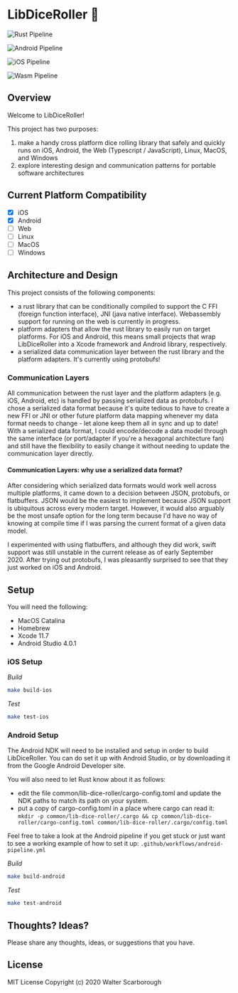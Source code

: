 # LibDiceRoller 🎲

![Rust Pipeline](https://github.com/walterscarborough/lib-dice-roller/workflows/Rust%20Pipeline/badge.svg)

![Android Pipeline](https://github.com/walterscarborough/lib-dice-roller/workflows/Android%20Pipeline/badge.svg)

![iOS Pipeline](https://github.com/walterscarborough/lib-dice-roller/workflows/iOS%20Pipeline/badge.svg)

![Wasm Pipeline](https://github.com/walterscarborough/lib-dice-roller/workflows/Wasm%20Pipeline/badge.svg)

## Overview
Welcome to LibDiceRoller!

This project has two purposes: 
1. make a handy cross platform dice rolling library that safely and quickly runs on iOS, Android, the Web (Typescript / JavaScript), Linux, MacOS, and Windows
1. explore interesting design and communication patterns for portable software architectures

## Current Platform Compatibility
- [x] iOS
- [x] Android
- [ ] Web
- [ ] Linux
- [ ] MacOS
- [ ] Windows

## Architecture and Design
This project consists of the following components:
* a rust library that can be conditionally compiled to support the C FFI (foreign function interface), JNI (java native interface). Webassembly support for running on the web is currently in progress.
* platform adapters that allow the rust library to easily run on target platforms. For iOS and Android, this means small projects that wrap LibDiceRoller into a Xcode framework and Android library, respectively.
* a serialized data communication layer between the rust library and the platform adapters. It's currently using protobufs!

### Communication Layers
All communication between the rust layer and the platform adapters (e.g. iOS, Android, etc) is handled by passing serialized data as protobufs.
I chose a serialized data format because it's quite tedious to have to create a new FFI or JNI or other future platform data mapping whenever my data format needs to change - let alone keep them all in sync and up to date! 
With a serialized data format, I could encode/decode a data model through the same interface (or port/adapter if you're a hexagonal architecture fan) and still have the flexibility to easily change it without needing to update the communication layer directly.

#### Communication Layers: why use a serialized data format? 
After considering which serialized data formats would work well across multiple platforms, it came down to a decision between JSON, protobufs, or flatbuffers.
JSON would be the easiest to implement because JSON support is ubiquitous across every modern target.
However, it would also arguably be the most unsafe option for the long term because I'd have no way of knowing at compile time if I was parsing the current format of a given data model.

I experimented with using flatbuffers, and although they did work, swift support was still unstable in the current release as of early September 2020.
After trying out protobufs, I was pleasantly surprised to see that they just worked on iOS and Android.

## Setup

You will need the following:
* MacOS Catalina
* Homebrew
* Xcode 11.7
* Android Studio 4.0.1

### iOS Setup

*Build*
```bash
make build-ios
```

*Test*
```bash
make test-ios
```

### Android Setup

The Android NDK will need to be installed and setup in order to build LibDiceRoller. 
You can do set it up with Android Studio, or by downloading it from the Google Android Developer site.

You will also need to let Rust know about it as follows:
* edit the file common/lib-dice-roller/cargo-config.toml and update the NDK paths to match its path on your system.
* put a copy of cargo-config.toml in a place where cargo can read it: `mkdir -p common/lib-dice-roller/.cargo && cp common/lib-dice-roller/cargo-config.toml common/lib-dice-roller/.cargo/config.toml`

Feel free to take a look at the Android pipeline if you get stuck or just want to see a working example of how to set it up: `.github/workflows/android-pipeline.yml`

*Build*
```bash
make build-android
```

*Test*
```bash
make test-android
```

## Thoughts? Ideas?
Please share any thoughts, ideas, or suggestions that you have.

## License
MIT License Copyright (c) 2020 Walter Scarborough
